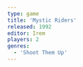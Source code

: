 ```yaml
---
type: game
title: 'Mystic Riders'
released: 1992
editor: Irem
players: 2
genres:
  - 'Shoot Them Up'
---
```

